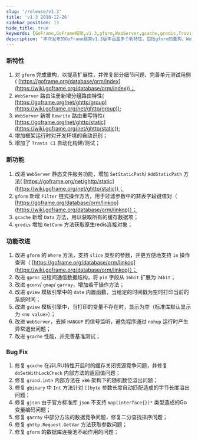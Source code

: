 ```yaml
---
slug: '/release/v1.3'
title: 'v1.3 2018-12-26'
sidebar_position: 13
hide_title: true
keywords: [GoFrame,GoFrame框架,v1.3,gform,WebServer,gcache,gredis,Travis CI,gview,Bug Fix]
description: '本次发布的GoFrame框架v1.3版本涵盖多个新特性，包括gform的重构、WebServer分组路由及Rewrite路由重写特性，并改善框架在开发环境下的自动识别。此外，集成了Travis CI自动化构建与测试，优化了WebServer静态文件服务，提升了gcache性能，并修复多项功能Bug，增强了整体的稳定性和扩展性。'
---
```


### 新特性

1. 对 `gform` 完成重构，以提高扩展性，并修复部分细节问题、完善单元测试用例( [https://goframe.org/database/orm/index](https://wiki.goframe.org/database/orm/index))；
2. `WebServer` 路由注册新增分组路由特性( [https://goframe.org/net/ghttp/group](https://wiki.goframe.org/net/ghttp/group));
3. `WebServer` 新增 `Rewrite` 路由重写特性( [https://goframe.org/net/ghttp/static](https://wiki.goframe.org/net/ghttp/static));
4. 增加框架运行时对开发环境的自动识别；
5. 增加了 `Travis CI` 自动化构建/测试；

### 新功能

1. 改进 `WebServer` 静态文件服务功能，增加 `SetStaticPath`/ `AddStaticPath` 方法( [https://goframe.org/net/ghttp/static](https://wiki.goframe.org/net/ghttp/static))；
2. `gform` 新增 `Filter` 链式操作方法，用于过滤参数中的非表字段键值对（ [https://goframe.org/database/orm/linkop](https://wiki.goframe.org/database/orm/linkop)）；
3. `gcache` 新增 `Data` 方法，用以获取所有的缓存数据项；
4. `gredis` 增加 `GetConn` 方法获取原生redis连接对象；

### 功能改进

1. 改进 `gform` 的 `Where` 方法，支持 `slice` 类型的参数，并更方便地支持 `in` 操作查询（ [https://goframe.org/database/orm/linkop](https://wiki.goframe.org/database/orm/linkop)）；
2. 改进 `gproc` 进程间通信数据结构，将 `pid` 字段从 `16bit` 扩展为 `24bit`；
3. 改进 `gconv`/ `gmap`/ `garray`，增加若干操作方法；
4. 改进 `gview` 模板引擎中的 `date` 内置函数，当给定的时间戳为空时打印当前的系统时间；
5. 改进 `gview` 模板引擎中，当打印的变量不存在时，显示为空（标准库默认显示为 `<no value>`）；
6. 改进 `WebServer`，去掉 `HANGUP` 的信号监听，避免程序通过 `nohup` 运行时产生异常退出问题；
7. 改进 `gcache` 性能，并完善基准测试；

### Bug Fix

1. 修复 `gcache` 在非LRU特性开启时的缓存关闭资源竞争问题，并修复 `doSetWithLockCheck` 内部方法的返回值问题；
2. 修复 `grand.intn` 内部方法在 `x86` 架构下的随机数位溢出问题；
3. 修复 `gbinary` 中 `Int` 方法针对 `[]byte` 参数长度自动匹配造成的字节长度溢出问题；
4. 修复 `gjson` 由于官方标准库 `json` 不支持 `map[interface{}]*` 类型造成的Go变量编码问题；
5. 修复 `garray` 中部分方法的数据竞争问题，修复二分查找排序问题；
6. 修复 `ghttp.Request.GetVar` 方法获取参数问题；
7. 修复 `gform` 的数据库连接池不起作用的问题；